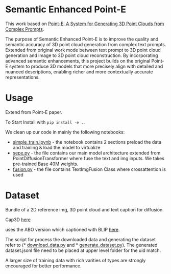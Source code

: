 # Semantic Enhanced Point-E

This work based on [Point-E: A System for Generating 3D Point Clouds from Complex Prompts](https://arxiv.org/abs/2212.08751).

The purpose of Semantic Enhanced Point-E is to improve the quality and semantic accuracy of 3D point cloud generation from complex text prompts. Extended from original work mode between text prompt to 3D point cloud generation and image to 3D point cloud reconstruction. By incorporating advanced semantic enhancements, this project builds on the original Point-E system to produce 3D models that more precisely align with detailed and nuanced descriptions, enabling richer and more contextually accurate representations.

# Usage

Extend from Point-E paper. 

To Start
Install with `pip install -e .`.

We clean up our code in mainly the following notebooks:
* [simple_train.ipynb](point_e/examples/simple_train.ipynb) - the notebook contains 2 sections preload the data and training & load the model to virtualize
* [sepe.py](point_e/models/sepe.py) - the file contains our main model architecture extended from PointDiffusionTransformer where fuse the text and img inputs. We takes pre-trained Base 40M weights.
* [fusion.py](point_e/models/fusion.py) - the file contains TextImgFusion Class where crossattention is used

# Dataset

Bundle of a 2D reference img, 3D point cloud and text caption for diffusion.

Cap3D [here](https://huggingface.co/datasets/tiange/Cap3D)

uses the ABO version which captioned with BLIP [here](https://huggingface.co/docs/transformers/en/model_doc/blip).

The script for process the downloaded data and generating the dataset refer to (* [download_data.py](point-e/download_data.py) and * [generate_dataset.py](point-e/generate_dataset.py)). The generated dataset.jsonl file need to be placed at upper level folder for the uid match.

A larger size of training data with rich varities of types are strongly encouraged for better performance.
